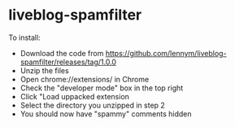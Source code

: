 # liveblog-spamfilter

To install:

* Download the code from https://github.com/lennym/liveblog-spamfilter/releases/tag/1.0.0
* Unzip the files
* Open chrome://extensions/ in Chrome
* Check the "developer mode" box in the top right
* Click "Load uppacked extension
* Select the directory you unzipped in step 2
* You should now have "spammy" comments hidden
